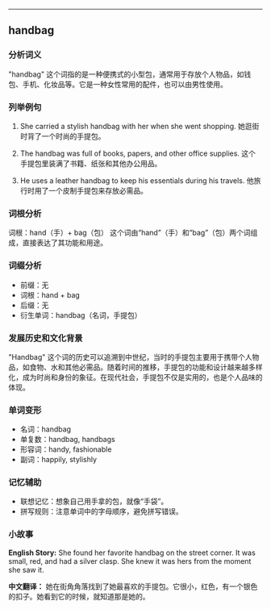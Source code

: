 
---------------
## handbag
### 分析词义
"handbag" 这个词指的是一种便携式的小型包，通常用于存放个人物品，如钱包、手机、化妆品等。它是一种女性常用的配件，也可以由男性使用。

### 列举例句
1. She carried a stylish handbag with her when she went shopping.
   她逛街时背了一个时尚的手提包。

2. The handbag was full of books, papers, and other office supplies.
   这个手提包里装满了书籍、纸张和其他办公用品。

3. He uses a leather handbag to keep his essentials during his travels.
   他旅行时用了一个皮制手提包来存放必需品。

### 词根分析
词根：hand（手）+ bag（包）
这个词由“hand”（手）和“bag”（包）两个词组成，直接表达了其功能和用途。

### 词缀分析
- 前缀：无
- 词根：hand + bag
- 后缀：无
- 衍生单词：handbag（名词，手提包）

### 发展历史和文化背景
"Handbag" 这个词的历史可以追溯到中世纪，当时的手提包主要用于携带个人物品，如食物、水和其他必需品。随着时间的推移，手提包的功能和设计越来越多样化，成为时尚和身份的象征。在现代社会，手提包不仅是实用的，也是个人品味的体现。

### 单词变形
- 名词：handbag
- 单复数：handbag, handbags
- 形容词：handy, fashionable
- 副词：happily, stylishly

### 记忆辅助
- 联想记忆：想象自己用手拿的包，就像“手袋”。
- 拼写规则：注意单词中的字母顺序，避免拼写错误。

### 小故事
**English Story:**
She found her favorite handbag on the street corner. It was small, red, and had a silver clasp. She knew it was hers from the moment she saw it.

**中文翻译：**
她在街角角落找到了她最喜欢的手提包。它很小，红色，有一个银色的扣子。她看到它的时候，就知道那是她的。

